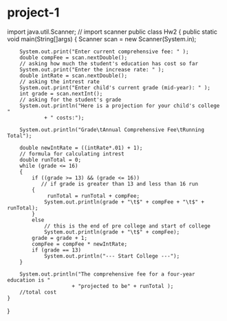 # project-1
 import java.util.Scanner;
// import scanner
public class Hw2 
{
    public static void main(String[]args)
    {
        Scanner scan = new Scanner(System.in);
        
        System.out.print("Enter current comprehensive fee: " );
        double compFee = scan.nextDouble();
        // asking how much the student's education has cost so far
        System.out.print("Enter the increase rate: " );
        double intRate = scan.nextDouble();
        // asking the intrest rate
        System.out.print("Enter child's current grade (mid-year): " );
        int grade = scan.nextInt();
        // asking for the student's grade
        System.out.println("Here is a projection for your child's college "
                + " costs:");
        
        System.out.println("Grade\tAnnual Comprehensive Fee\tRunning Total");
        
        double newIntRate = ((intRate*.01) + 1); 
        // formula for calculating intrest
        double runTotal = 0;
        while (grade <= 16)
        {
            if ((grade >= 13) && (grade <= 16)) 
               // if grade is greater than 13 and less than 16 run 
            {
                 runTotal = runTotal + compFee;
                System.out.println(grade + "\t$" + compFee + "\t$" + runTotal);
            }
            else
                // this is the end of pre college and start of college
                System.out.println(grade + "\t$" + compFee);
            grade = grade + 1;
            compFee = compFee * newIntRate;
            if (grade == 13)
                System.out.println("--- Start College ---");   
        }
        
        System.out.println("The comprehensive fee for a four-year education is "
                         + "projected to be" + runTotal );
        //total cost
    }
    
}
